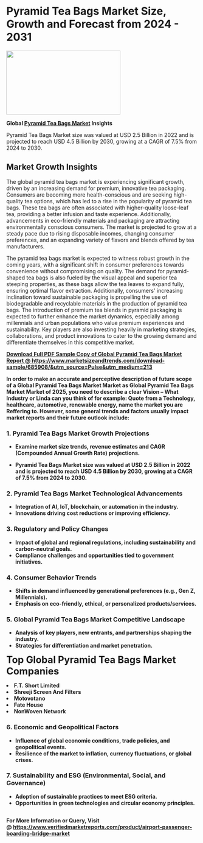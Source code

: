 <H1>Pyramid Tea Bags Market Size, Growth and Forecast from 2024 - 2031</H1><img class="aligncenter size-medium wp-image-584254" src="https://thirdeyenews.in/wp-content/uploads/2024/09/Global-Market-Research-300x168.jpeg" alt="" width="300" height="168" /><p><strong>Global&nbsp;<a href="https://www.marketsizeandtrends.com/download-sample/685908/&amp;utm_source=Pulse&amp;utm_medium=213">Pyramid Tea Bags Market</a> Insights</strong></p><p>Pyramid Tea Bags Market size was valued at USD 2.5 Billion in 2022 and is projected to reach USD 4.5 Billion by 2030, growing at a CAGR of 7.5% from 2024 to 2030.</p><p><h2>Market Growth Insights</h2> <p>The global pyramid tea bags market is experiencing significant growth, driven by an increasing demand for premium, innovative tea packaging. Consumers are becoming more health-conscious and are seeking high-quality tea options, which has led to a rise in the popularity of pyramid tea bags. These tea bags are often associated with higher-quality loose-leaf tea, providing a better infusion and taste experience. Additionally, advancements in eco-friendly materials and packaging are attracting environmentally conscious consumers. The market is projected to grow at a steady pace due to rising disposable incomes, changing consumer preferences, and an expanding variety of flavors and blends offered by tea manufacturers.</p> <p><strong><a href="#"></a></strong></p> <p>The pyramid tea bags market is expected to witness robust growth in the coming years, with a significant shift in consumer preferences towards convenience without compromising on quality. The demand for pyramid-shaped tea bags is also fueled by the visual appeal and superior tea steeping properties, as these bags allow the tea leaves to expand fully, ensuring optimal flavor extraction. Additionally, consumers' increasing inclination toward sustainable packaging is propelling the use of biodegradable and recyclable materials in the production of pyramid tea bags. The introduction of premium tea blends in pyramid packaging is expected to further enhance the market dynamics, especially among millennials and urban populations who value premium experiences and sustainability. Key players are also investing heavily in marketing strategies, collaborations, and product innovations to cater to the growing demand and differentiate themselves in this competitive market.</p> <p><strong><a href="#"></p><p><span class=""><strong>Download Full PDF Sample Copy of Global Pyramid Tea Bags Market Report</strong> @ <a href="https://www.marketsizeandtrends.com/download-sample/685908/&amp;utm_source=Pulse&amp;utm_medium=213" target="_blank">https://www.marketsizeandtrends.com/download-sample/685908/&amp;utm_source=Pulse&amp;utm_medium=213</a></span></p><p>In order to make an accurate and perceptive description of future scope of a Global&nbsp;Pyramid Tea Bags Market Market as Global&nbsp;Pyramid Tea Bags Market Market of 2025, you need to describe a clear Vision &ndash; What Industry or Linda can you think of for example: Quote from a Technology, healthcare, automotive, renewable energy, name the market you are Reffering to. However, some general trends and factors usually impact market reports and their future outlook include:</p><h3>1.&nbsp;<strong>Pyramid Tea Bags Market Growth Projections</strong></h3><ul><li>Examine market size trends, revenue estimates and CAGR (Compounded Annual Growth Rate) projections.</li><li><p>Pyramid Tea Bags Market size was valued at USD 2.5 Billion in 2022 and is projected to reach USD 4.5 Billion by 2030, growing at a CAGR of 7.5% from 2024 to 2030.</p></li></ul><h3>2.&nbsp;<strong>Pyramid Tea Bags Market Technological Advancements</strong></h3><ul><li>Integration of AI, IoT, blockchain, or automation in the industry.</li><li>Innovations driving cost reductions or improving efficiency.</li></ul><h3>3.&nbsp;<strong>Regulatory and Policy Changes</strong></h3><ul><li>Impact of global and regional regulations, including sustainability and carbon-neutral goals.</li><li>Compliance challenges and opportunities tied to government initiatives.</li></ul><h3>4.&nbsp;<strong>Consumer Behavior Trends</strong></h3><ul><li>Shifts in demand influenced by generational preferences (e.g., Gen Z, Millennials).</li><li>Emphasis on eco-friendly, ethical, or personalized products/services.</li></ul><h3>5.&nbsp;<strong>Global Pyramid Tea Bags Market Competitive Landscape</strong></h3><ul><li>Analysis of key players, new entrants, and partnerships shaping the industry.</li><li>Strategies for differentiation and market penetration.</li></ul><p data-pm-slice="1 1 []"><span style="color: inherit; font-family: inherit; font-size: 25px;">Top Global Pyramid Tea Bags Market Companies</span></p><div class="" data-test-id=""><p><li>F.T. Short Limited</li><li> Shreeji Screen And Filters</li><li> Motovotano</li><li> Fate House</li><li> NonWoven Network</li></p></div><h3>6.&nbsp;<strong>Economic and Geopolitical Factors</strong></h3><ul><li>Influence of global economic conditions, trade policies, and geopolitical events.</li><li>Resilience of the market to inflation, currency fluctuations, or global crises.</li></ul><h3>7.&nbsp;<strong>Sustainability and ESG (Environmental, Social, and Governance)</strong></h3><ul><li>Adoption of sustainable practices to meet ESG criteria.</li><li>Opportunities in green technologies and circular economy principles.</li></ul><h2><strong style="font-size: 14px;">For More Information or Query, Visit @&nbsp;</strong><a style="background-color: #ffffff; font-size: 14px;" href="https://www.marketsizeandtrends.com/report/pyramid-tea-bags-market/" target="_blank">https://www.verifiedmarketreports.com/product/airport-passenger-boarding-bridge-market</a></h2>
